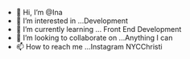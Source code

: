 - 👋 Hi, I’m @Ina
- 👀 I’m interested in ...Development
- 🌱 I’m currently learning ... Front End Development
- 💞️ I’m looking to collaborate on ...Anything I can
- 📫 How to reach me ...Instagram NYCChristi

<!---
CMaisonet/CMaisonet is a ✨ special ✨ repository because its `README.md` (this file) appears on your GitHub profile.
You can click the Preview link to take a look at your changes.
--->

